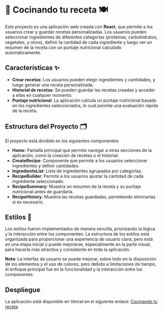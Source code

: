 # 🍳 Cocinando tu receta 🍽️

Este proyecto es una aplicación web creada con **React**, que permite a los usuarios crear y guardar recetas personalizadas. Los usuarios pueden seleccionar ingredientes de diferentes categorías (proteínas, carbohidratos, vegetales, y otros), definir la cantidad de cada ingrediente y luego ver un resumen de la receta con un puntaje nutricional calculado automáticamente.

## Características ✨

- **Crear recetas**: Los usuarios pueden elegir ingredientes y cantidades, y luego generar una receta personalizada.
- **Historial de recetas**: Se pueden guardar las recetas creadas y acceder a ellas en cualquier momento.
- **Puntaje nutricional**: La aplicación calcula un puntaje nutricional basado en los ingredientes seleccionados, lo cual permite una evaluación rápida de la receta.

## Estructura del Proyecto 🗂️

El proyecto está dividido en los siguientes componentes:

- **Home**: Pantalla principal que permite navegar a otras secciones de la aplicación, como la creación de recetas o el historial.
- **CreateRecipe**: Componente que permite a los usuarios seleccionar ingredientes y definir cantidades.
- **IngredientsList**: Lista de ingredientes agrupados por categorías.
- **RecipeBuilder**: Permite a los usuarios ajustar la cantidad de cada ingrediente seleccionado.
- **RecipeSummary**: Muestra un resumen de la receta y su puntaje nutricional antes de guardarla.
- **RecipeHistory**: Muestra las recetas guardadas, permitiendo eliminarlas si es necesario.

## Estilos 🎨

Los estilos fueron implementados de manera sencilla, priorizando la lógica y la interacción entre los componentes. La estructura de los estilos está organizada para proporcionar una experiencia de usuario clara, pero está en una etapa inicial y puede mejorarse, especialmente en la parte visual, para hacerla más atractiva y consistente en toda la aplicación.

**Nota**: La interfaz de usuario se puede mejorar, sobre todo en la disposición de los elementos y el uso de colores, pero debido a limitaciones de tiempo, el enfoque principal fue en la funcionalidad y la interacción entre los componentes.


## Despliegue

La aplicación está disponible en Vercel en el siguiente enlace: [Cocinando tu receta](https://cocinando-tu-receta-omega.vercel.app/) 
